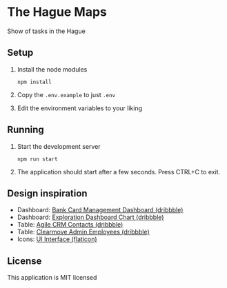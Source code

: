 # The Hague Maps

Show of tasks in the Hague

## Setup

1. Install the node modules

   `npm install`

2. Copy the `.env.example` to just `.env`

3. Edit the environment variables to your liking

## Running

1. Start the development server

   `npm run start`

2. The application should start after a few seconds. Press CTRL+C to exit.

## Design inspiration

* Dashboard: [Bank Card Management Dashboard (dribbble)](https://dribbble.com/shots/4265063-Bank-ard-Management-Dashboard/)
* Dashboard: [Exploration Dashboard Chart (dribbble)](https://dribbble.com/shots/2814328--Exploration-Dashboard-Chart)
* Table: [Agile CRM Contacts (dribbble)](https://dribbble.com/shots/3141791-Agile-CRM-Contacts)
* Table: [Clearmove Admin Employees (dribbble)](https://dribbble.com/shots/3147004-Clearmove-Admin-Employees)
* Icons: [UI Interface (flaticon)](https://www.flaticon.com/packs/ui-interface-25?group_id=1)

## License

This application is MIT licensed
